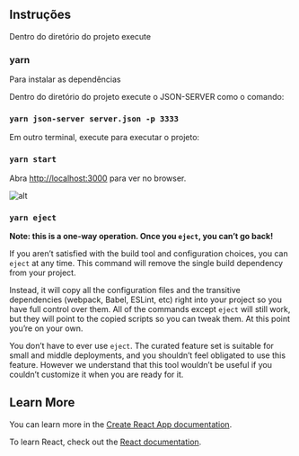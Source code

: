 ## Instruções

Dentro do diretório do projeto execute

### yarn

Para instalar as dependências

Dentro do diretório do projeto execute o JSON-SERVER como o comando: 

### `yarn json-server server.json -p 3333`

Em outro terminal, execute para executar o projeto:

### `yarn start`

Abra [http://localhost:3000](http://localhost:3000) para ver no browser.

![alt](https://user-images.githubusercontent.com/3511851/104783421-be8a1a80-5764-11eb-823b-8b0319bf64e4.png)


### `yarn eject`

**Note: this is a one-way operation. Once you `eject`, you can’t go back!**

If you aren’t satisfied with the build tool and configuration choices, you can `eject` at any time. This command will remove the single build dependency from your project.

Instead, it will copy all the configuration files and the transitive dependencies (webpack, Babel, ESLint, etc) right into your project so you have full control over them. All of the commands except `eject` will still work, but they will point to the copied scripts so you can tweak them. At this point you’re on your own.

You don’t have to ever use `eject`. The curated feature set is suitable for small and middle deployments, and you shouldn’t feel obligated to use this feature. However we understand that this tool wouldn’t be useful if you couldn’t customize it when you are ready for it.

## Learn More

You can learn more in the [Create React App documentation](https://facebook.github.io/create-react-app/docs/getting-started).

To learn React, check out the [React documentation](https://reactjs.org/).
